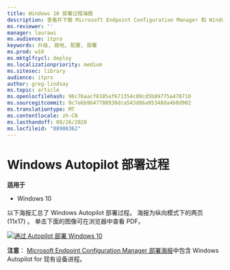 ```yaml
---
title: Windows 10 部署过程海报
description: 查看并下载 Microsoft Endpoint Configuration Manager 和 Windows Autopilot 的 Windows 10 部署过程流。
ms.reviewer: ''
manager: laurawi
ms.audience: itpro
keywords: 升级, 就地, 配置, 部署
ms.prod: w10
ms.mktglfcycl: deploy
ms.localizationpriority: medium
ms.sitesec: library
audience: itpro
author: greg-lindsay
ms.topic: article
ms.openlocfilehash: 96c76aacf8185af671354c89cd5b89775a470710
ms.sourcegitcommit: 0c7e6b9b47788930dca543d86a95348da4b0d902
ms.translationtype: MT
ms.contentlocale: zh-CN
ms.lasthandoff: 08/26/2020
ms.locfileid: "88908362"
---
```

#  <a name="windows-autopilot-deployment-process"></a>Windows Autopilot 部署过程

**适用于**
-   Windows 10

以下海报汇总了 Windows Autopilot 部署过程。 海报为纵向模式下的两页 (11x17) 。 单击下面的图像可在浏览器中查看 PDF。

[![通过 Autopilot 部署 Windows 10](media/windows10-autopilot-flowchart.png)](media/Windows10AutopilotFlowchart.pdf)

**注意**： [Microsoft Endpoint Configuration Manager 部署海报](/windows/deployment/windows-10-deployment-posters#deploy-windows-10-with-microsoft-endpoint-configuration-manager)中包含 Windows Autopilot for 现有设备进程。